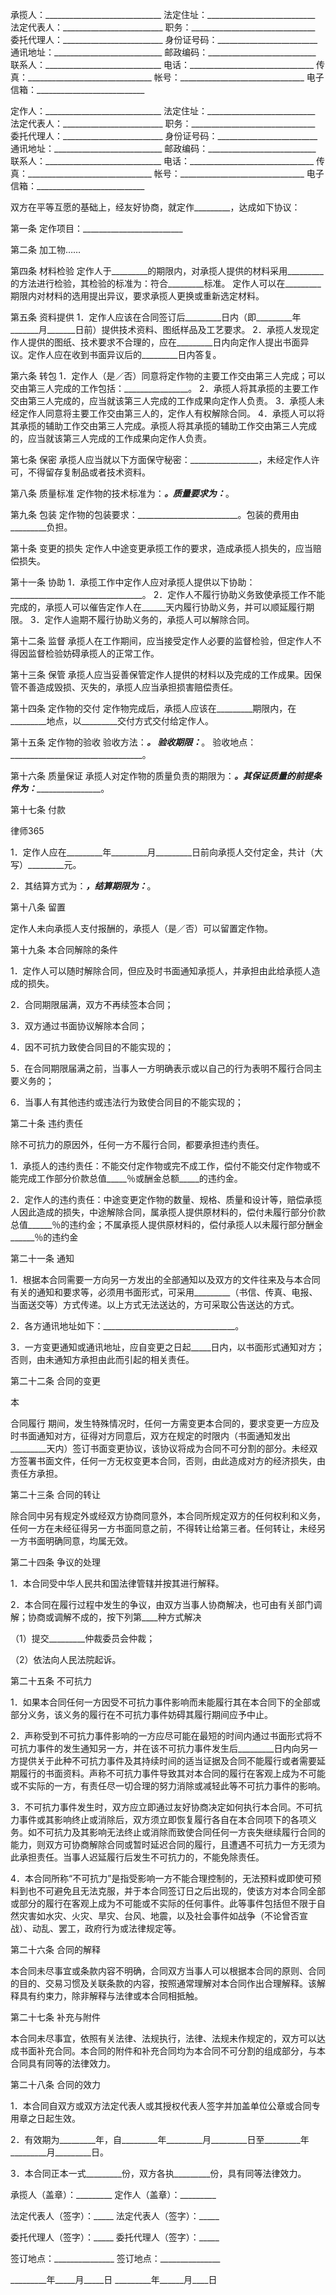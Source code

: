 
 承揽人：_____________________________
 法定住址：___________________________
 法定代表人：_________________________
 职务：_______________________________
 委托代理人：_________________________
 身份证号码：_________________________
 通讯地址：___________________________
 邮政编码：___________________________
 联系人：_____________________________
 电话：_______________________________
 传真：_______________________________
 帐号：_______________________________
 电子信箱：___________________________
 
 定作人：_____________________________
 法定住址：___________________________
 法定代表人：_________________________
 职务：_______________________________
 委托代理人：_________________________
 身份证号码：_________________________
 通讯地址：___________________________
 邮政编码：___________________________
 联系人：_____________________________
 电话：_______________________________
 传真：_______________________________
 帐号：_______________________________
 电子信箱：___________________________
 
 双方在平等互愿的基础上，经友好协商，就定作_________，达成如下协议：
 
 第一条 定作项目：_________________________
 
 第二条 加工物……
  
 第四条 材料检验
 定作人于_________的期限内，对承揽人提供的材料采用_________的方法进行检验，其检验的标准为：符合_________标准。
 定作人可以在_________期限内对材料的选用提出异议，要求承揽人更换或重新选定材料。
 
 第五条 资料提供
 1．定作人应该在合同签订后_________日内（即_________年_______月_______日前）提供技术资料、图纸样品及工艺要求。
 2．承揽人发现定作人提供的图纸、技术要求不合理的，应在_________日内向定作人提出书面异议。定作人应在收到书面异议后的_________日内答复。
 
 第六条 转包
 1．定作人（是／否）同意将定作物的主要工作交由第三人完成；可以交由第三人完成的工作包括：________________。
 2．承揽人将其承揽的主要工作交由第三人完成的，应当就该第三人完成的工作成果向定作人负责。
 3．承揽人未经定作人同意将主要工作交由第三人的，定作人有权解除合同。 
 4．承揽人可以将其承揽的辅助工作交由第三人完成。承揽人将其承揽的辅助工作交由第三人完成的，应当就该第三人完成的工作成果向定作人负责。
 
 第七条 保密
 承揽人应当就以下方面保守秘密：_________________，未经定作人许可，不得留存复制品或者技术资料。 
 
 第八条 质量标准
 定作物的技术标准为：_________________________。质量要求为：_________________________。
 
 第九条 包装
 定作物的包装要求：_________________________。包装的费用由_________负担。
 
 第十条 变更的损失
 定作人中途变更承揽工作的要求，造成承揽人损失的，应当赔偿损失。
 
 第十一条 协助
 1．承揽工作中定作人应对承揽人提供以下协助：_________________________________。
 2．定作人不履行协助义务致使承揽工作不能完成的，承揽人可以催告定作人在______天内履行协助义务，并可以顺延履行期限。
 3．定作人逾期不履行协助义务的，承揽人可以解除合同。 
 
 第十二条 监督
 承揽人在工作期间，应当接受定作人必要的监督检验，但定作人不得因监督检验妨碍承揽人的正常工作。 
 
 第十三条 保管
 承揽人应当妥善保管定作人提供的材料以及完成的工作成果。因保管不善造成毁损、灭失的，承揽人应当承担损害赔偿责任。 
 
 第十四条 定作物的交付
 定作物完成后，承揽人应该在_________期限内，在_________地点，以_________交付方式交付给定作人。
 
 第十五条 定作物的验收
 验收方法：_________________________________。
 验收期限：_________________________________。
 验收地点：_________________________________。
 
 第十六条 质量保证
 承揽人对定作物的质量负责的期限为：_________。其保证质量的前提条件为：_________________________。
 
 第十七条 付款




 
律师365






 1．定作人应在_________年_________月_________日前向承揽人交付定金，共计（大写）_________元。

 2．其结算方式为：_________________，结算期限为：_________________。

 

 第十八条 留置

 定作人未向承揽人支付报酬的，承揽人（是／否）可以留置定作物。

 

 第十九条 本合同解除的条件

 1．定作人可以随时解除合同，但应及时书面通知承揽人，并承担由此给承揽人造成的损失。

 2．合同期限届满，双方不再续签本合同；

 3．双方通过书面协议解除本合同；

 4．因不可抗力致使合同目的不能实现的；

 5．在合同期限届满之前，当事人一方明确表示或以自己的行为表明不履行合同主要义务的；

 6．当事人有其他违约或违法行为致使合同目的不能实现的；

 

 第二十条 违约责任

 除不可抗力的原因外，任何一方不履行合同，都要承担违约责任。

 1．承揽人的违约责任：不能交付定作物或完不成工作，偿付不能交付定作物或不能完成工作部分价款总值_____％或酬金总额_____的违约金。

 2．定作人的违约责任：中途变更定作物的数量、规格、质量和设计等，赔偿承揽人因此造成的损失，中途解除合同，属承揽人提供原材料的，偿付未履行部分价款总值______％的违约金；不属承揽人提供原材料的，偿付承揽人以未履行部分酬金______％的违约金

 

 第二十一条 通知

 1．根据本合同需要一方向另一方发出的全部通知以及双方的文件往来及与本合同有关的通知和要求等，必须用书面形式，可采用_________（书信、传真、电报、当面送交等）方式传递。以上方式无法送达的，方可采取公告送达的方式。

 2．各方通讯地址如下：_________________________________。

 3．一方变更通知或通讯地址，应自变更之日起_____日内，以书面形式通知对方；否则，由未通知方承担由此而引起的相关责任。

 

 第二十二条 合同的变更

 本

合同履行
期间，发生特殊情况时，任何一方需变更本合同的，要求变更一方应及时书面通知对方，征得对方同意后，双方在规定的时限内（书面通知发出_________天内）签订书面变更协议，该协议将成为合同不可分割的部分。未经双方签署书面文件，任何一方无权变更本合同，否则，由此造成对方的经济损失，由责任方承担。

 

 第二十三条 合同的转让

 除合同中另有规定外或经双方协商同意外，本合同所规定双方的任何权利和义务，任何一方在未经征得另一方书面同意之前，不得转让给第三者。任何转让，未经另一方书面明确同意，均属无效。

 

 第二十四条 争议的处理

 1．本合同受中华人民共和国法律管辖并按其进行解释。

 2．本合同在履行过程中发生的争议，由双方当事人协商解决，也可由有关部门调解；协商或调解不成的，按下列第____种方式解决

 （1）提交_________仲裁委员会仲裁；

 （2）依法向人民法院起诉。

 

 第二十五条 不可抗力

 1．如果本合同任何一方因受不可抗力事件影响而未能履行其在本合同下的全部或部分义务，该义务的履行在不可抗力事件妨碍其履行期间应予中止。

 2．声称受到不可抗力事件影响的一方应尽可能在最短的时间内通过书面形式将不可抗力事件的发生通知另一方，并在该不可抗力事件发生后_________日内向另一方提供关于此种不可抗力事件及其持续时间的适当证据及合同不能履行或者需要延期履行的书面资料。声称不可抗力事件导致其对本合同的履行在客观上成为不可能或不实际的一方，有责任尽一切合理的努力消除或减轻此等不可抗力事件的影响。

 3．不可抗力事件发生时，双方应立即通过友好协商决定如何执行本合同。不可抗力事件或其影响终止或消除后，双方须立即恢复履行各自在本合同项下的各项义务。如不可抗力及其影响无法终止或消除而致使合同任何一方丧失继续履行合同的能力，则双方可协商解除合同或暂时延迟合同的履行，且遭遇不可抗力一方无须为此承担责任。当事人迟延履行后发生不可抗力的，不能免除责任。

 4．本合同所称“不可抗力”是指受影响一方不能合理控制的，无法预料或即使可预料到也不可避免且无法克服，并于本合同签订日之后出现的，使该方对本合同全部或部分的履行在客观上成为不可能或不实际的任何事件。此等事件包括但不限于自然灾害如水灾、火灾、旱灾、台风、地震，以及社会事件如战争（不论曾否宣战）、动乱、罢工，政府行为或法律规定等。

 

 第二十六条 合同的解释

 本合同未尽事宜或条款内容不明确，合同双方当事人可以根据本合同的原则、合同的目的、交易习惯及关联条款的内容，按照通常理解对本合同作出合理解释。该解释具有约束力，除非解释与法律或本合同相抵触。

 

 第二十七条 补充与附件

 本合同未尽事宜，依照有关法律、法规执行，法律、法规未作规定的，双方可以达成书面补充合同。本合同的附件和补充合同均为本合同不可分割的组成部分，与本合同具有同等的法律效力。

 

 第二十八条 合同的效力

 1．本合同自双方或双方法定代表人或其授权代表人签字并加盖单位公章或合同专用章之日起生效。

 2．有效期为_________年，自_________年_________月_________日至_________年_________月_________日。

 3．本合同正本一式_________份，双方各执_________份，具有同等法律效力。

 

  

 

 承揽人（盖章）：_________    定作人（盖章）：_________

 法定代表人（签字）：_____    法定代表人（签字）：_____

 委托代理人（签字）：_____    委托代理人（签字）：_____

 签订地点：_______________    签订地点：_______________

 _________年_____月_____日    _________年______月____日

 


 

 
 
 
 
 
  


  
 

  


  


  
 
 
 
 

